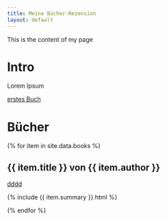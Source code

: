 ```yaml
---
title: Meine Bücher-Rezension
layout: default
---
```


This is the content of my page
# Intro
Lorem Ipsum

[erstes Buch](_books/buch_eins.md)

# Bücher
{% for item in site.data.books %}
## {{ item.title }} von {{ item.author }}
<a href="books/{{ item.summary }}">dddd</a>

{% include {{ item.summary }}.html %}

{% endfor %}
